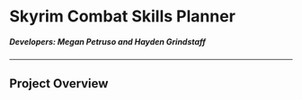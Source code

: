 # Skyrim Combat Skills Planner
##### Developers: Megan Petruso and Hayden Grindstaff
---

## Project Overview
